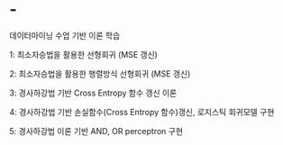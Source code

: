 # -
데이터마이닝 수업 기반 이론 학습

1: 최소자승법을 활용한 선형회귀 (MSE 갱신)

2: 최소자승법을 활용한 행렬방식 선형회귀 (MSE 갱신)

3: 경사하강법 기반 Cross Entropy 함수 갱신 이론

4: 경사하강법 기반 손실함수(Cross Entropy 함수)갱신, 로지스틱 회귀모델 구현

5: 경사하강법 이론 기반 AND, OR perceptron 구현
